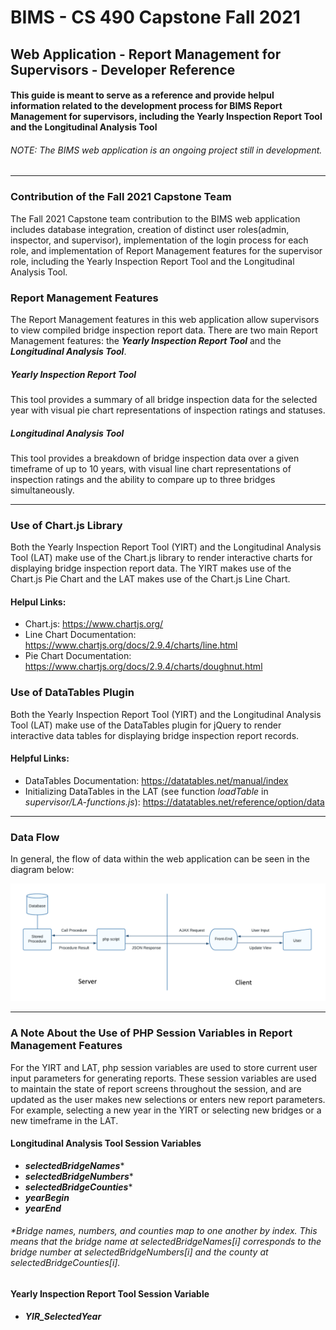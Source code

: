 # BIMS - CS 490 Capstone Fall 2021
## Web Application - Report Management for Supervisors - Developer Reference

#### This guide is meant to serve as a reference and provide helpul information related to the development process for BIMS Report Management for supervisors, including the Yearly Inspection Report Tool and the Longitudinal Analysis Tool 

###### *NOTE: The BIMS web application is an ongoing project still in development.* 
--------------------------------------------------------

### Contribution of the Fall 2021 Capstone Team
The Fall 2021 Capstone team contribution to the BIMS web application includes database integration, creation of distinct user roles(admin, inspector, and supervisor), implementation of the login process for each role, and implementation of Report Management features for the supervisor role, including the Yearly Inspection Report Tool and the Longitudinal Analysis Tool.

### Report Management Features
The Report Management features in this web application allow supervisors to view compiled bridge inspection report data. There are two main Report Management features: the ***Yearly Inspection Report Tool*** and the ***Longitudinal Analysis Tool***. 

##### Yearly Inspection Report Tool 
This tool provides a summary of all bridge inspection data for the selected year with visual pie chart representations of inspection ratings and statuses.

##### Longitudinal Analysis Tool 
This tool provides a breakdown of bridge inspection data over a given timeframe of up to 10 years, with visual line chart representations of inspection ratings and the ability to compare up to three bridges simultaneously.

--------------------------------------------------------
### Use of Chart.js Library

Both the Yearly Inspection Report Tool (YIRT) and the Longitudinal Analysis Tool (LAT) make use of the Chart.js library to render interactive charts for displaying bridge inspection report data. The YIRT makes use of the Chart.js Pie Chart and the LAT makes use of the Chart.js Line Chart.

#### Helpul Links:
- Chart.js: https://www.chartjs.org/
- Line Chart Documentation: https://www.chartjs.org/docs/2.9.4/charts/line.html 
- Pie Chart Documentation: https://www.chartjs.org/docs/2.9.4/charts/doughnut.html

### Use of DataTables Plugin

Both the Yearly Inspection Report Tool (YIRT) and the Longitudinal Analysis Tool (LAT) make use of the DataTables plugin for jQuery to render interactive data tables for displaying bridge inspection report records.

#### Helpful Links:
- DataTables Documentation: https://datatables.net/manual/index
- Initializing DataTables in the LAT (see function *loadTable* in *supervisor/LA-functions.js*): https://datatables.net/reference/option/data


--------------------------------------------------------

### Data Flow

In general, the flow of data within the web application can be seen in the diagram below: 

![Data Flow](/guides/DataFlowWebApp.png)

--------------------------------------------------------

### A Note About the Use of PHP Session Variables in Report Management Features

For the YIRT and LAT, php session variables are used to store current user input parameters for generating reports. These session variables are used to maintain the state of report screens throughout the session, and are updated as the user makes new selections or enters new report parameters. For example, selecting a new year in the YIRT or selecting new bridges or a new timeframe in the LAT. 

#### Longitudinal Analysis Tool Session Variables

- ***selectedBridgeNames****
- ***selectedBridgeNumbers****
- ***selectedBridgeCounties****
- ***yearBegin***
- ***yearEnd*** 

###### *Bridge names, numbers, and counties map to one another by index. This means that the bridge name at *selectedBridgeNames[i]* corresponds to the bridge number at *selectedBridgeNumbers[i]* and the county at *selectedBridgeCounties[i]*.

#### Yearly Inspection Report Tool Session Variable
- ***YIR_SelectedYear***

